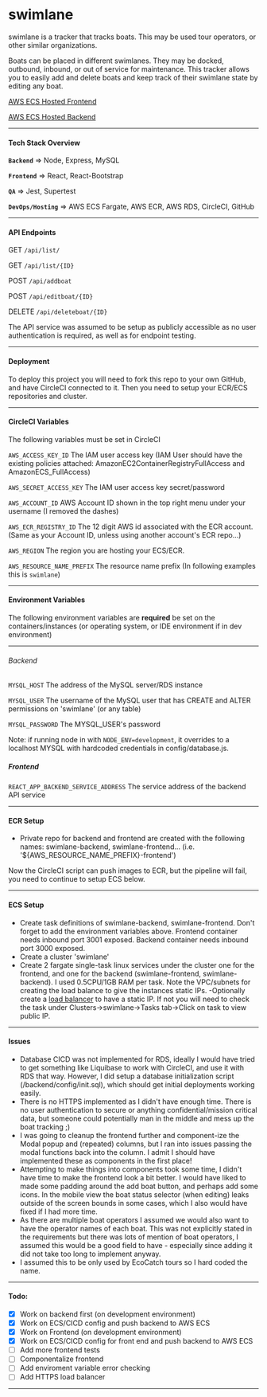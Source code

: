 # swimlane

swimlane is a tracker that tracks boats. This may be used tour operators, or other similar organizations. 

Boats can be placed in different swimlanes. They may be docked, outbound, inbound, or out of service for maintenance. This tracker allows you to easily add and delete boats and keep track of their swimlane state by editing any boat.

[AWS ECS Hosted Frontend](http://52.26.126.217/)

[AWS ECS Hosted Backend](http://34.223.135.122/)

___
#### Tech Stack Overview

**`Backend`** => Node, Express, MySQL

**`Frontend`** => React, React-Bootstrap

**`QA`** => Jest, Supertest

**`DevOps/Hosting`** => AWS ECS Fargate, AWS ECR, AWS RDS, CircleCI, GitHub

___
#### API Endpoints
GET `/api/list/`

GET `/api/list/{ID}`

POST `/api/addboat`

POST `/api/editboat/{ID}`

DELETE `/api/deleteboat/{ID}`


The API service was assumed to be setup as publicly accessible as no user authentication is required, as well as for endpoint testing.
___
#### Deployment
To deploy this project you will need to fork this repo to your own GitHub, and have CircleCI connected to it. Then you need to setup your ECR/ECS repositories and cluster. 

____
#### CircleCI Variables
The following variables must be set in CircleCI

`AWS_ACCESS_KEY_ID` The IAM user access key (IAM User should have the existing policies attached: AmazonEC2ContainerRegistryFullAccess and AmazonECS_FullAccess)

`AWS_SECRET_ACCESS_KEY` The IAM user access key secret/password

`AWS_ACCOUNT_ID` AWS Account ID shown in the top right menu under your username (I removed the dashes)

`AWS_ECR_REGISTRY_ID` The 12 digit AWS id associated with the ECR account. (Same as your Account ID, unless using another account's ECR repo...)

`AWS_REGION` The region you are hosting your ECS/ECR.

`AWS_RESOURCE_NAME_PREFIX` The resource name prefix (In following examples this is `swimlane`)

___
#### Environment Variables
The following environment variables are **required** be set on the containers/instances (or operating system, or IDE environment if in dev environment)
___
###### Backend
`MYSQL_HOST` The address of the MySQL server/RDS instance

`MYSQL_USER` The username of the MySQL user that has CREATE and ALTER permissions on 'swimlane' (or any table)

`MYSQL_PASSWORD` The MYSQL_USER's password

Note: if running node in with `NODE_ENV=development`, it overrides to a localhost MYSQL with hardcoded credentials in config/database.js.

##### Frontend
`REACT_APP_BACKEND_SERVICE_ADDRESS` The service address of the backend API service
___

#### ECR Setup
- Private repo for backend and frontend are created with the following names: swimlane-backend, swimlane-frontend... (i.e. '${AWS_RESOURCE_NAME_PREFIX}-frontend')

Now the CircleCI script can push images to ECR, but the pipeline will fail, you need to continue to setup ECS below.

___

#### ECS Setup
- Create task definitions of swimlane-backend, swimlane-frontend. Don't forget to add the environment variables above. Frontend container needs inbound port 3001 exposed. Backend container needs inbound port 3000 exposed.
- Create a cluster 'swimlane'
- Create 2 fargate single-task linux services under the cluster one for the frontend, and one for the backend (swimlane-frontend, swimlane-backend). I used 0.5CPU/1GB RAM per task. Note the VPC/subnets for creating the load balance to give the instances static IPs.
-Optionally create a [load balancer](https://aws.amazon.com/premiumsupport/knowledge-center/ecs-fargate-static-elastic-ip-address/) to have a static IP. If not you will need to check the task under Clusters->swimlane->Tasks tab->Click on task to view public IP.

___

#### Issues
- Database CICD was not implemented for RDS, ideally I would have tried to get something like Liquibase to work with CircleCI, and use it with RDS that way. However, I did setup a database initialization script (/backend/config/init.sql), which should get initial deployments working easily.
- There is no HTTPS implemented as I didn't have enough time. There is no user authentication to secure or anything confidential/mission critical data, but someone could potentially man in the middle and mess up the boat tracking ;)
- I was going to cleanup the frontend further and component-ize the Modal popup and (repeated) columns, but I ran into issues passing the modal functions back into the column. I admit I should have implemented these as components in the first place! 
- Attempting to make things into components took some time, I didn't have time to make the frontend look a bit better. I would have liked to made some padding around the add boat button, and perhaps add some icons. In the mobile view the boat status selector (when editing) leaks outside of the screen bounds in some cases, which I also would have fixed if I had more time.
- As there are multiple boat operators I assumed we would also want to have the operator names of each boat. This was not explicitly stated in the requirements but there was lots of mention of boat operators, I assumed this would be a good field to have - especially since adding it did not take too long to implement anyway.
- I assumed this to be only used by EcoCatch tours so I hard coded the name.
___
#### Todo:
- [x] Work on backend first (on development environment)
- [x] Work on ECS/CICD config and push backend to AWS ECS
- [x] Work on Frontend (on development environment)
- [x] Work on ECS/CICD config for front end and push backend to AWS ECS
- [ ] Add more frontend tests
- [ ] Componentalize frontend
- [ ] Add enviroment variable error checking
- [ ] Add HTTPS load balancer
___



